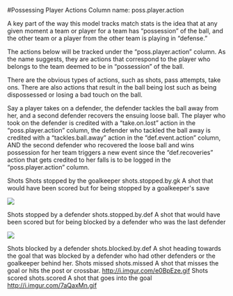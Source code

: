 #Possessing Player Actions
Column name: poss.player.action

A key part of the way this model tracks match stats is the idea that at any given moment a team or player for a team has “possession” of the ball, and the other team or a player from the other team is playing in “defense.” 

The actions below will be tracked under the “poss.player.action” column. As the name suggests, they are actions that correspond to the player who belongs to the team deemed to be in “possession” of the ball. 

There are the obvious types of actions, such as shots, pass attempts, take ons. There are also actions that result in the ball being lost such as being dispossessed or losing a bad touch on the ball.

Say a player takes on a defender, the defender tackles the ball away from her, and a second defender recovers the ensuing loose ball. The player who took on the defender is credited with a “take.on.lost” action in the “poss.player.action” column, the defender who tackled the ball away is credited with a “tackles.ball.away” action in the “def.event.action” column, AND the second defender who recovered the loose ball and wins possession for her team triggers a new event since the  “def.recoveries” action that gets credited to her falls is to be logged in the “poss.player.action” column.

Shots
Shots stopped by the goalkeeper
shots.stopped.by.gk
A shot that would have been scored but for being stopped by a goalkeeper's save

![](http://i.imgur.com/SKaaerO.gif)

Shots stopped by a defender
shots.stopped.by.def
A shot that would have been scored but for being blocked by a defender who was the last defender

![](http://i.imgur.com/sasP8Jn.gif)

Shots blocked by a defender
shots.blocked.by.def
A shot heading towards the goal that was blocked by a defender who had other defenders or the goalkeeper behind her.
Shots missed
shots.missed
A shot that misses the goal or hits the post or crossbar.
http://i.imgur.com/e0BpEze.gif
Shots scored
shots.scored
A shot that goes into the goal
http://i.imgur.com/7aQaxMn.gif
